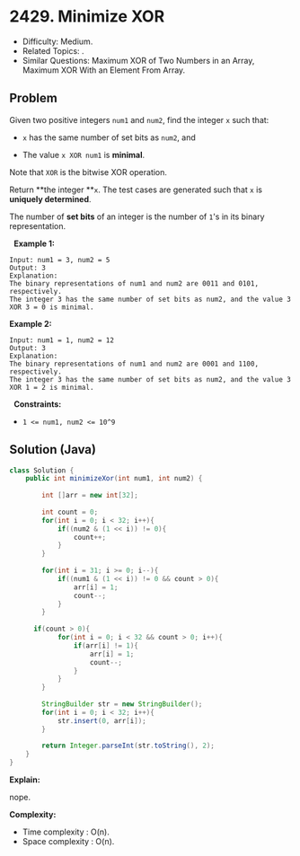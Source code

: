 # 2429. Minimize XOR

- Difficulty: Medium.
- Related Topics: .
- Similar Questions: Maximum XOR of Two Numbers in an Array, Maximum XOR With an Element From Array.

## Problem

Given two positive integers ```num1``` and ```num2```, find the integer ```x``` such that:


	
- ```x``` has the same number of set bits as ```num2```, and
	
- The value ```x XOR num1``` is **minimal**.


Note that ```XOR``` is the bitwise XOR operation.

Return **the integer **```x```. The test cases are generated such that ```x``` is **uniquely determined**.

The number of **set bits** of an integer is the number of ```1```'s in its binary representation.

 
**Example 1:**

```
Input: num1 = 3, num2 = 5
Output: 3
Explanation:
The binary representations of num1 and num2 are 0011 and 0101, respectively.
The integer 3 has the same number of set bits as num2, and the value 3 XOR 3 = 0 is minimal.
```

**Example 2:**

```
Input: num1 = 1, num2 = 12
Output: 3
Explanation:
The binary representations of num1 and num2 are 0001 and 1100, respectively.
The integer 3 has the same number of set bits as num2, and the value 3 XOR 1 = 2 is minimal.
```

 
**Constraints:**


	
- ```1 <= num1, num2 <= 10^9```



## Solution (Java)

```java
class Solution {
    public int minimizeXor(int num1, int num2) {
        
        int []arr = new int[32];
        
        int count = 0;
        for(int i = 0; i < 32; i++){
            if((num2 & (1 << i)) != 0){
                count++;
            }
        }
        
        for(int i = 31; i >= 0; i--){
            if((num1 & (1 << i)) != 0 && count > 0){
                arr[i] = 1;
                count--;
            }
        }
        
      if(count > 0){
            for(int i = 0; i < 32 && count > 0; i++){
                if(arr[i] != 1){
                    arr[i] = 1;
                    count--;
                }
            }
        }
        
        StringBuilder str = new StringBuilder();
        for(int i = 0; i < 32; i++){
            str.insert(0, arr[i]);
        }
        
        return Integer.parseInt(str.toString(), 2);
    }
}
```

**Explain:**

nope.

**Complexity:**

* Time complexity : O(n).
* Space complexity : O(n).
